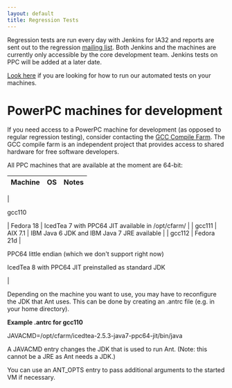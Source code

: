 ```yaml
--- 
layout: default 
title: Regression Tests
---
```


Regression tests are run every day with Jenkins for IA32 and reports are sent out to the regression [mailing list](Mailing-Lists.html). Both Jenkins and the machines are currently only accessible by the core development team. Jenkins tests on PPC will be added at a later date.

[Look here](http://docs.codehaus.org/display/RVM/Testing+the+RVM) if you are looking for how to run our automated tests on your machines.

# PowerPC machines for development

If you need access to a PowerPC machine for development (as opposed to regular regression testing), consider contacting the [GCC Compile Farm](http://gcc.gnu.org/wiki/CompileFarm). The GCC compile farm is an independent project that provides access to shared hardware for free software developers.

All PPC machines that are available at the moment are 64-bit:

| Machine | OS | Notes |
| --- | --- | --- |
| 

gcc110

 | Fedora 18 | IcedTea 7 with PPC64 JIT available in /opt/cfarm/ |
| gcc111 | AIX 7.1 | IBM Java 6 JDK and IBM Java 7 JRE available |
| gcc112 | Fedora 21d | 

PPC64 little endian (which we don't support right now)

IcedTea 8 with PPC64 JIT preinstalled as standard JDK

 |

Depending on the machine you want to use, you may have to reconfigure the JDK that Ant uses. This can be done by creating an .antrc file (e.g. in your home directory).

**Example .antrc for gcc110**

JAVACMD=/opt/cfarm/icedtea-2.5.3-java7-ppc64-jit/bin/java

A JAVACMD entry changes the JDK that is used to run Ant. (Note: this cannot be a JRE as Ant needs a JDK.)

You can use an ANT\_OPTS entry to pass additional arguments to the started VM if necessary.

